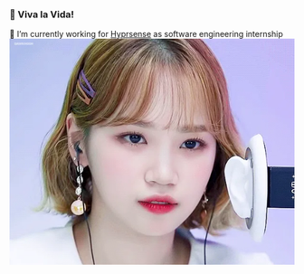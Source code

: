 ### 🍉 Viva la Vida!

🔭 I’m currently working for [Hyprsense](https://www.hyprsense.com/) as software engineering internship
![](https://github.com/minoring/minoring/blob/master/%E1%84%8B%E1%85%A5%E1%84%89%E1%85%A2%E1%86%A8.webp)
